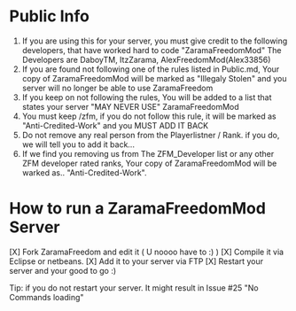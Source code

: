 # Public Info #

1. If you are using this for your server, you must give credit to the following developers, that have worked hard to code "ZaramaFreedomMod"
The Developers are DaboyTM, ItzZarama, AlexFreedomMod(Alex33856)
2. If you are found not following one of the rules listed in Public.md, Your copy of ZaramaFreedomMod will be marked as "Illegaly Stolen" and you server will no longer be able to use ZaramaFreedom
3. If you keep on not following the rules, You will be added to a list that states your server "MAY NEVER USE" ZaramaFreedomMod 
4. You must keep /zfm, if you do not follow this rule, it will be marked as "Anti-Credited-Work" and you MUST ADD IT BACK
5. Do not remove any real person from the Playerlistner / Rank. if you do, we will tell you to add it back...
6. If we find you removing us from The ZFM_Developer list or any other ZFM developer rated ranks, Your copy of ZaramaFreedomMod will be warked as..
"Anti-Credited-Work".

# How to run a ZaramaFreedomMod Server #

[X] Fork ZaramaFreedom and edit it ( U noooo have to :) )
[X] Compile it via Eclipse or netbeans.
[X] Add it to your server via FTP
[X] Restart your server and your good to go :) 

Tip: if you do not restart your server. It might result in Issue #25 "No Commands loading"


